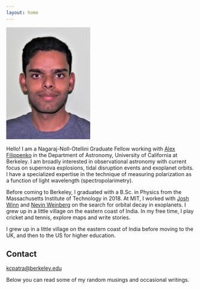 ```yaml
---
layout: home 
---
```


<img src="/assets/img/ID_photo_submission.jpg" class="center" width="225" height="300">  

Hello! I am a Nagaraj-Noll-Otellini Graduate Fellow working with [Alex Filippenko](https://astro.berkeley.edu/people/alex-filippenko/) in the Department of Astronomy, University of California at Berkeley. I am broadly interested in observational astronomy with current focus on supernova explosions, tidal disruption events and exoplanet orbits. I have a specialized expertise in the technique of measuring polarization as a function of light wavelength (spectropolarimetry).

Before coming to Berkeley, I graduated with a B.Sc. in Physics from the Massachusetts Institute of Technology in 2018. At MIT, I worked with [Josh Winn](https://scholar.princeton.edu/jwinn/home) and [Nevin Weinberg](https://blog.uta.edu/weinbergnn/) on the search for orbital decay in exoplanets.
I grew up in a little village on the eastern coast of India. In my free time, I play cricket and tennis, explore maps and write stories. 



I grew up in a little village on the eastern coast of India before moving to the UK, and then to the US for higher education.

## Contact
kcpatra@berkeley.edu

Below you can read some of my random musings and occasional writings. 




